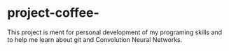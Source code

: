 # project-coffee-
This project is ment for personal development of my programing skills and to help me learn about git and Convolution Neural Networks.
